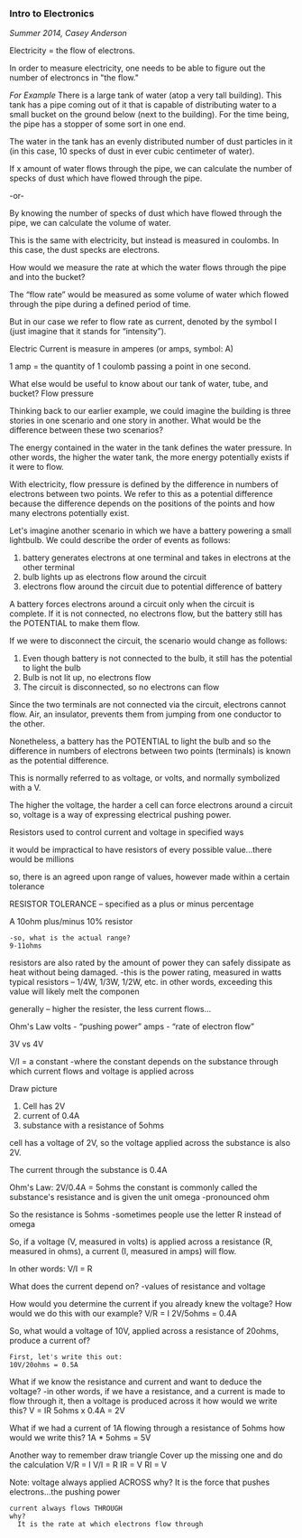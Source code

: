 ### Intro to Electronics
*Summer 2014, Casey Anderson*

Electricity = the flow of electrons.

In order to measure electricity, one needs to be able to figure out the number of electroncs in "the flow."

*For Example*
There is a large tank of water (atop a very tall building). This tank has a pipe coming out of it that is capable of distributing water to a small bucket on the ground below (next to the building). For the time being, the pipe has a stopper of some sort in one end.

The water in the tank has an evenly distributed number of dust particles in it (in this case, 10 specks of dust in ever cubic centimeter of water).

If x amount of water flows through the pipe, we can calculate the number of specks of dust which have flowed through the pipe.

-or-

By knowing the number of specks of dust which have flowed through the pipe, we can calculate the volume of water.

This is the same with electricity, but instead is measured in coulombs. In this case, the dust specks are electrons.

How would we measure the rate at which the water flows through the pipe and into the bucket?

The “flow rate” would be measured as some volume of water which flowed through the pipe during a defined period of time.

But in our case we refer to flow rate as current, denoted by the symbol I (just imagine that it stands for “intensity”).

Electric Current is measure in amperes (or amps, symbol: A)

1 amp = the quantity of 1 coulomb passing a point in one second.

What else would be useful to know about our tank of water, tube, and bucket?
Flow pressure

Thinking back to our earlier example, we could imagine the building is three stories in one scenario and one story in another. What would be the difference between these two scenarios?

The energy contained in the water in the tank defines the water pressure. In other words, the higher the water tank, the more energy potentially exists if it were to flow.

With electricity, flow pressure is defined by the difference in numbers of electrons between two points. We refer to this as a potential difference because the difference depends on the positions of the points and how many electrons potentially exist.

Let's imagine another scenario in which we have a battery powering a small lightbulb. We could describe the order of events as follows:

1. battery generates electrons at one terminal and takes in electrons at the other terminal
2. bulb lights up as electrons flow around the circuit
3. electrons flow around the circuit due to potential difference of battery

A battery forces electrons around a circuit only when the circuit is complete. If it is not connected, no electrons flow, but the battery still has the POTENTIAL to make them flow.

If we were to disconnect the circuit, the scenario would change as follows:

1. Even though battery is not connected to the bulb, it still has the potential to light the bulb
2. Bulb is not lit up, no electrons flow
3. The circuit is disconnected, so no electrons can flow

Since the two terminals are not connected via the circuit, electrons cannot flow. Air, an insulator, prevents them from jumping from one conductor to the other.

Nonetheless, a battery has the POTENTIAL to light the bulb and so the difference in numbers of electrons between two points (terminals) is known as the potential difference.

This is normally referred to as voltage, or volts, and normally symbolized with a V.

The higher the voltage, the harder a cell can force electrons around a circuit
  so, voltage is a way of expressing electrical pushing power.

Resistors
used to control current and voltage in specified ways

it would be impractical to have resistors of every possible value...there would be millions

so, there is an agreed upon range of values, however made within a certain tolerance

  RESISTOR TOLERANCE – specified as a plus or minus percentage

  A 10ohm plus/minus 10% resistor

    -so, what is the actual range?
    9-11ohms

  resistors are also rated by the amount of power they can safely dissipate as heat without being   damaged.
    -this is the power rating, measured in watts
    typical resistors – 1/4W, 1/3W, 1/2W, etc.
    in other words, exceeding this value will likely melt the componen

  generally – higher the resister, the less current flows...

Ohm's Law
  volts - “pushing power”
  amps - “rate of electron flow”

  3V
  vs
  4V

  V/I = a constant
    -where the constant depends on the substance through which current flows and voltage is 
    applied across

  Draw picture
1. Cell has 2V
2. current of 0.4A
3. substance with a resistance of 5ohms

  cell has a voltage of 2V, so the voltage applied across the substance is also 2V.

  The current through the substance is 0.4A

  Ohm's Law:
    2V/0.4A = 5ohms
  the constant is commonly called the substance's resistance and is given the unit omega
    -pronounced ohm

  So the resistance is 5ohms
    -sometimes people use the letter R instead of omega

  So, if a voltage (V, measured in volts) is applied across a resistance (R, measured in ohms), a current (I, measured in amps) will flow.

  In other words: V/I = R

  What does the current depend on?
    -values of resistance and voltage
  
  How would you determine the current if you already knew the voltage?
    How would we do this with our example?
    V/R = I
    2V/5ohms = 0.4A

  So, what would a voltage of 10V, applied across a resistance of 20ohms, produce a current of?

    First, let's write this out:
    10V/20ohms = 0.5A

  What if we know the resistance and current and want to deduce the voltage?
    -in other words, if we have a resistance, and a current is made to flow through it, then a 
    voltage is produced across it
      how would we write this?
      V = IR
      5ohms x 0.4A = 2V

  What if we had a current of 1A flowing through a resistance of 5ohms
    how would we write this?
      1A * 5ohms = 5V
  
  Another way to remember
    draw triangle
    Cover up the missing one and do the calculation
    V/R = I
    V/I = R
    IR = V
    RI = V

  Note: voltage always applied ACROSS
    why?
      It is the force that pushes electrons...the pushing power
    
    current always flows THROUGH
    why?
      It is the rate at which electrons flow through